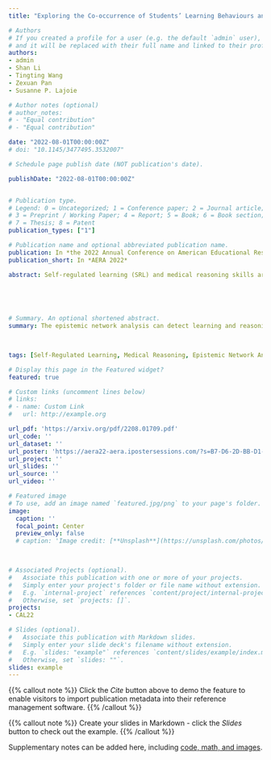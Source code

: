 ```yaml
---
title: "Exploring the Co-occurrence of Students’ Learning Behaviours and Reasoning Processes in an Intelligent Tutoring System: An Epistemic Network Analysis"

# Authors
# If you created a profile for a user (e.g. the default `admin` user), write the username (folder name) here 
# and it will be replaced with their full name and linked to their profile.
authors:
- admin
- Shan Li
- Tingting Wang
- Zexuan Pan
- Susanne P. Lajoie

# Author notes (optional)
# author_notes:
# - "Equal contribution"
# - "Equal contribution"

date: "2022-08-01T00:00:00Z"
# doi: "10.1145/3477495.3532007"

# Schedule page publish date (NOT publication's date).

publishDate: "2022-08-01T00:00:00Z"


# Publication type.
# Legend: 0 = Uncategorized; 1 = Conference paper; 2 = Journal article;
# 3 = Preprint / Working Paper; 4 = Report; 5 = Book; 6 = Book section;
# 7 = Thesis; 8 = Patent
publication_types: ["1"]

# Publication name and optional abbreviated publication name.
publication: In *the 2022 Annual Conference on American Educational Research Association*
publication_short: In *AERA 2022*

abstract: Self-regulated learning (SRL) and medical reasoning skills are both crucial for diagnosing patients. Medical students can practice clinical reasoning with computer simulations. Students solved virtual patients of varying complexity in an intelligent tutoring system. We examined the co-occurrences of SRL behaviors and medical reasoning process. Epistemic network analysis was used to analyze the interplay of SRL and medical reasoning. High performers show more co-occurrences of reflection and higher-order reasoning. Task complexity has impact on students’ learning and reasoning co-occurrences. Intelligent tutoring systems should foster regulation and reasoning acquisition.    

   

 

# Summary. An optional shortened abstract.
summary: The epistemic network analysis can detect learning and reasoning co-occurrences. High performers show more co-occurrences in reflection and higher-order reasoning. Task complexity has impact on students’ learning and reasoning co-occurrences. Intelligent tutoring systems should foster regulation and reasoning acquisition.    

  

tags: [Self-Regulated Learning, Medical Reasoning, Epistemic Network Analysis, Intelligent Tutoring System]

# Display this page in the Featured widget?
featured: true

# Custom links (uncomment lines below)
# links:
# - name: Custom Link
#   url: http://example.org

url_pdf: 'https://arxiv.org/pdf/2208.01709.pdf'
url_code: ''
url_dataset: ''
url_poster: 'https://aera22-aera.ipostersessions.com/?s=B7-D6-2D-BB-D1-9A-74-F1-8B-83-59-F7-8D-F9-A7-D9'
url_project: ''
url_slides: ''
url_source: ''
url_video: ''

# Featured image
# To use, add an image named `featured.jpg/png` to your page's folder. 
image:
  caption: ''
  focal_point: Center
  preview_only: false
  # caption: 'Image credit: [**Unsplash**](https://unsplash.com/photos/pLCdAaMFLTE)'
  


# Associated Projects (optional).
#   Associate this publication with one or more of your projects.
#   Simply enter your project's folder or file name without extension.
#   E.g. `internal-project` references `content/project/internal-project/index.md`.
#   Otherwise, set `projects: []`.
projects:
- CAL22

# Slides (optional).
#   Associate this publication with Markdown slides.
#   Simply enter your slide deck's filename without extension.
#   E.g. `slides: "example"` references `content/slides/example/index.md`.
#   Otherwise, set `slides: ""`.
slides: example
---
```


{{% callout note %}}
Click the *Cite* button above to demo the feature to enable visitors to import publication metadata into their reference management software.
{{% /callout %}}

{{% callout note %}}
Create your slides in Markdown - click the *Slides* button to check out the example.
{{% /callout %}}

Supplementary notes can be added here, including [code, math, and images](https://wowchemy.com/docs/writing-markdown-latex/).
